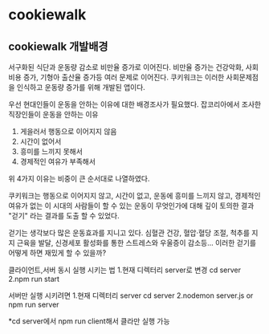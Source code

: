 # cookiewalk

## cookiewalk 개발배경


서구화된 식단과 운동량 감소로 비만율 증가로 이어진다.
비만율 증가는 건강악화, 사회비용 증가, 기형아 출산율 증가등 여러 문제로 이어진다.
쿠키워크는 이러한 사회문제점을 인식하고 운동량 증가를 위해 개발된 앱이다.


우선 현대인들이 운동을 안하는 이유에 대한 배경조사가 필요했다.
잡코리아에서 조사한 직장인들이 운동을 안하는 이유


1. 게을러서 행동으로 이어지지 않음
2. 시간이 없어서
3. 흥미를 느끼지 못해서
4. 경제적인 여유가 부족해서

위 4가지 이유는 비중이 큰 순서대로 나열하였다.

쿠키워크는 행동으로 이어지지 않고, 시간이 없고, 운동에 흥미를 느끼지 않고, 경제적인 여유가 없는 이 시대의 사람들이 할 수 있는 운동이 무엇인가에 대해 깊이 토의한 결과
"걷기" 라는 결과를 도출 할 수 있었다.


걷기는 생각보다 많은 운동효과를 지니고 있다.
심혈관 건강, 혈압·혈당 조절, 척추를 지지 근육을 발달, 신경세포 활성화를 통한 스트레스와 우울증이 감소등...
이러한 걷기를 어떻게 하면 재밌게 할 수 있을까?





클라이언트,서버 동시 실행 시키는 법
1.현재 디렉터리 server로 변경 cd server
2.npm run start 

서버만 실행 시키려면
1.현재 디렉터리 server  cd server
2.nodemon server.js    or   npm run server

*cd server에서 npm run client해서 클라만 실행 가능

